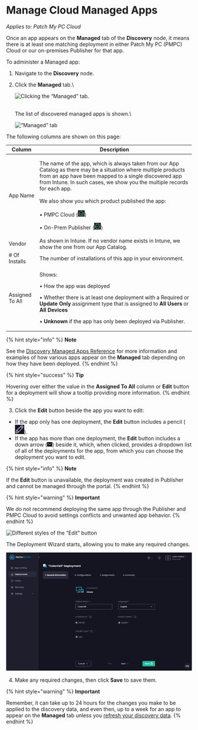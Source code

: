 # Manage Cloud Managed Apps

_Applies to: Patch My PC Cloud_

Once an app appears on the **Managed** tab of the **Discovery** node, it means there is at least one matching deployment in either Patch My PC (PMPC) Cloud or our on-premises Publisher for that app.

To administer a Managed app:

1. Navigate to the **Discovery** node.
2.  Click the **Managed** tab.\


    ![Clicking the “Managed” tab.](/_images/image%20%28397%29.png "Clicking the \"Managed\" tab.")

    \
    The list of discovered managed apps is shown.\


    ![“Managed” tab](/_images/image%20%282123%29.png "\"Managed\" tab")

The following columns are shown on this page:

| Column          | Description                                                                                                                                                                                                                                                                                                                                                                                                                                                                                  |
| --------------- | -------------------------------------------------------------------------------------------------------------------------------------------------------------------------------------------------------------------------------------------------------------------------------------------------------------------------------------------------------------------------------------------------------------------------------------------------------------------------------------------- |
| App Name        | <p>The name of the app, which is always taken from our App Catalog as there may be a situation where multiple products from an app have been mapped to a single discovered app from Intune. In such cases, we show you the multiple records for each app.<br><br>We also show you which product published the app:<br><br>• PMPC Cloud (<img src="/_images/image%20%282124%29.png" alt="">)</p><p>• On-Prem Publisher (<img src="/_images/image%20%282125%29.png" alt="">)</p> |
| Vendor          | As shown in Intune. If no vendor name exists in Intune, we show the one from our App Catalog.                                                                                                                                                                                                                                                                                                                                                                                                |
| # Of Installs   | The number of installations of this app in your environment.                                                                                                                                                                                                                                                                                                                                                                                                                                 |
| Assigned To All | <p>Shows:</p><p>• How the app was deployed</p><p>• Whether there is at least one deployment with a Required or <strong>Update Only</strong> assignment type that is assigned to <strong>All Users</strong> or <strong>All Devices</strong></p><p>• <strong>Unknown</strong> if the app has only been deployed via Publisher.</p>                                                                                                                                                             |

{% hint style="info" %}
**Note**

See the [Discovery Managed Apps Reference](cloud-discovery-managed-apps-reference.md) for more information and examples of how various apps appear on the **Managed** tab depending on how they have been deployed.
{% endhint %}

{% hint style="success" %}
**Tip**

Hovering over either the value in the **Assigned To All** column or **Edit** button for a deployment will show a tooltip providing more information.
{% endhint %}

3. Click the **Edit** button beside the app you want to edit:

* If the app only has one deployment, the **Edit** button includes a pencil (<img src="/_images/image%20%28528%29.png" alt="" data-size="line">).
* If the app has more than one deployment, the **Edit** button includes a down arrow (<img src="/_images/image%20%28529%29.png" alt="" data-size="original">) beside it, which, when clicked, provides a dropdown list of all of the deployments for the app, from which you can choose the deployment you want to edit.

{% hint style="info" %}
**Note**

If the **Edit** button is unavailable, the deployment was created in Publisher and cannot be managed through the portal.
{% endhint %}

{% hint style="warning" %}
**Important**

We do not recommend deploying the same app through the Publisher and PMPC Cloud to avoid settings conflicts and unwanted app behavior.
{% endhint %}

![Different styles of the “Edit” button](/_images/image%20%282126%29.png "Different styles of the \"Edit\" button")

The Deployment Wizard starts, allowing you to make any required changes.

![Deployment Wizard starting](/_images/image%20%28531%29.png "Deployment Wizard starting")

4. Make any required changes, then click **Save** to save them.

{% hint style="warning" %}
**Important**

Remember, it can take up to 24 hours for the changes you make to be applied to the discovery data, and even then, up to a week for an app to appear on the **Managed** tab unless you [refresh your discovery data](refresh-cloud-discovery-data.md).
{% endhint %}
